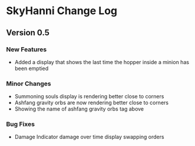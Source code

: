 # SkyHanni Change Log

## Version 0.5

### New Features
- Added a display that shows the last time the hopper inside a minion has been emptied

### Minor Changes
- Summoning souls display is rendering better close to corners
- Ashfang gravity orbs are now rendering better close to corners
- Showing the name of ashfang gravity orbs tag above 

### Bug Fixes
- Damage Indicator damage over time display swapping orders